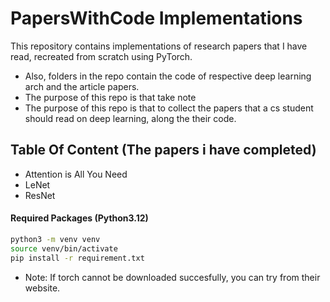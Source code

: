 # PapersWithCode Implementations

This repository contains implementations of research papers that I have read, recreated from scratch using PyTorch.
+ Also, folders in the repo contain the code of respective deep learning arch and the article papers.
+ The purpose of this repo is that take note
+ The purpose of this repo is that to collect the papers that a cs student should read on deep learning, along the their code.

## Table Of Content (The papers i have completed)

+ Attention is All You Need
+ LeNet
+ ResNet


#### Required Packages (Python3.12)
```bash
python3 -m venv venv
source venv/bin/activate
pip install -r requirement.txt
```
* Note: If torch cannot be downloaded succesfully, you can try from their website.
